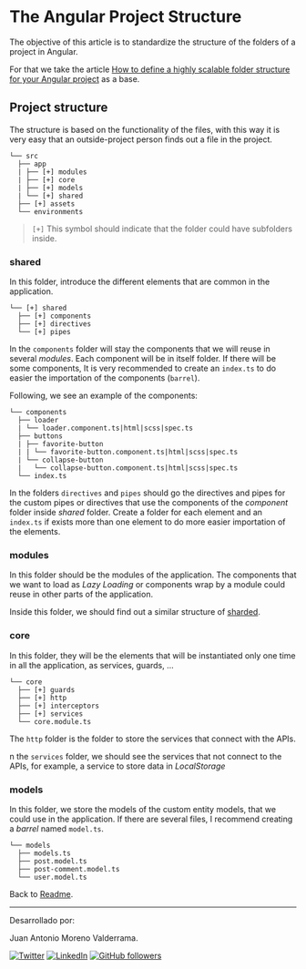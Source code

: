 # The Angular Project Structure

The objective of this article is to standardize the structure of the folders of a project in Angular.

For that we take the article [How to define a highly scalable folder structure for your Angular project](https://itnext.io/choosing-a-highly-scalable-folder-structure-in-angular-d987de65ec7) as a base.


## Project structure

The structure is based on the functionality of the files, with this way it is very easy that an outside-project person finds out a file in the project.

```
└── src
  ├── app
  | ├── [+] modules
  | ├── [+] core
  | ├── [+] models
  | └── [+] shared
  ├── [+] assets
  └── environments
```

> `[+]` This symbol should indicate that the folder could have subfolders inside.


### shared

In this folder, introduce the different elements that are common in the application.

```
└── [+] shared
  ├── [+] components
  ├── [+] directives
  └── [+] pipes
```

In the `components` folder will stay the components that we will reuse in several _modules_. Each component will be in itself folder. If there will be some components, It is very recommended to create an `index.ts` to do easier the importation of the components (`barrel`).

Following, we see an example of the components:

```
└── components
  ├── loader
  | └── loader.component.ts|html|scss|spec.ts
  ├── buttons
  | ├── favorite-button
  | | └── favorite-button.component.ts|html|scss|spec.ts
  | └── collapse-button
  |   └── collapse-button.component.ts|html|scss|spec.ts
  └── index.ts
```

In the folders `directives` and `pipes` should go the directives and pipes for the custom pipes or directives that use the components of the _component_ folder inside _shared_ folder. Create a folder for each element and an `index.ts` if exists more than one element to do more easier importation of the elements.


### modules

In this folder should be the modules of the application. The components that we want to load as _Lazy Loading_ or components wrap by a module could reuse in other parts of the application.

Inside this folder, we should find out a similar structure of [sharded](#shared).


### core

In this folder, they will be the elements that will be instantiated only one time in all the application, as services, guards, ...

```
└── core
  ├── [+] guards
  ├── [+] http
  ├── [+] interceptors
  ├── [+] services
  └── core.module.ts
```

The `http` folder is the folder to store the services that connect with the APIs.

n the `services` folder, we should see the services that not connect to the APIs, for example, a service to store data in _LocalStorage_


### models


In this folder, we store the models of the custom entity models, that we could use in the application. If there are several files, I recommend creating a _barrel_ named `model.ts`.

```
└── models
  ├── models.ts
  ├── post.model.ts
  ├── post-comment.model.ts
  └── user.model.ts
```

Back to [Readme](./README.md).
___
Desarrollado por:

Juan Antonio Moreno Valderrama.

<a href="https://twitter.com/jmorenovade"><img src="https://img.shields.io/twitter/follow/jmorenovalde?label=Twitter&style=social" alt="Twitter"></a>
<a href="https://www.linkedin.com/in/juan-antonio-moreno-valderrama/"><img src="https://img.shields.io/badge/LinkedIn--_.svg?style=social&logo=linkedin" alt="LinkedIn"></a>
<a href="https://github.com/jmorenovalde"><img alt="GitHub followers" src="https://img.shields.io/github/followers/jmorenovalde?style=social"></a>